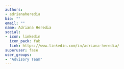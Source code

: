 ```yaml
---
authors:
- adrianaheredia
bio: ""
email: ""
name: Adriana Heredia
social:
- icon: linkedin
  icon_pack: fab
  link: https://www.linkedin.com/in/adriana-heredia/
superuser: fase
user_groups:
- "Advisory Team"
---
```


